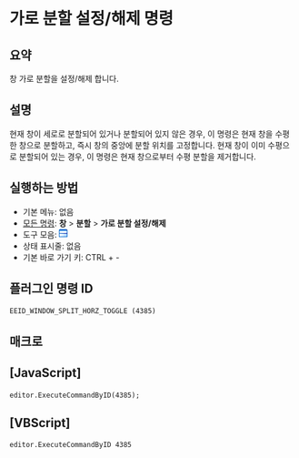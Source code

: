 # 가로 분할 설정/해제 명령

## 요약

창 가로 분할을 설정/해제 합니다.

## 설명

현재 창이 세로로 분할되어 있거나 분할되어 있지 않은 경우, 이 명령은 현재 창을
수평한 창으로 분할하고, 즉시 창의 중앙에 분할 위치를 고정합니다.
현재 창이 이미 수평으로 분할되어 있는 경우, 이 명령은 현재 창으로부터 수평 분할을 제거합니다.

## 실행하는 방법

- 기본 메뉴: 없음
- [모든 명령](../tools/all_commands): **창** \> **분할** \> **가로 분할 설정/해제**
- 도구 모음: ![](../../images/windowsplithorzfix.png)
- 상태 표시줄: 없음
- 기본 바로 가기 키: CTRL + -

## 플러그인 명령 ID

```
EEID_WINDOW_SPLIT_HORZ_TOGGLE (4385)
```

## 매크로

## \[JavaScript\]

```
editor.ExecuteCommandByID(4385);
```

## \[VBScript\]

```
editor.ExecuteCommandByID 4385
```
